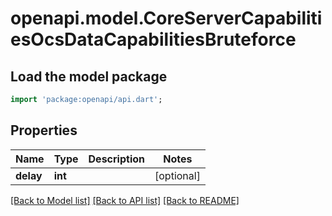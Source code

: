 # openapi.model.CoreServerCapabilitiesOcsDataCapabilitiesBruteforce

## Load the model package
```dart
import 'package:openapi/api.dart';
```

## Properties
Name | Type | Description | Notes
------------ | ------------- | ------------- | -------------
**delay** | **int** |  | [optional] 

[[Back to Model list]](../README.md#documentation-for-models) [[Back to API list]](../README.md#documentation-for-api-endpoints) [[Back to README]](../README.md)


